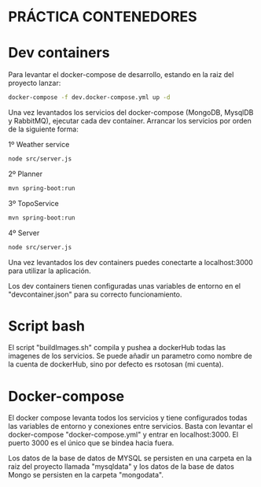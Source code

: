 # PRÁCTICA CONTENEDORES 

# Dev containers
Para levantar el docker-compose de desarrollo, estando en la raiz del proyecto lanzar:

```sh
docker-compose -f dev.docker-compose.yml up -d
```

Una vez levantados los servicios del docker-compose (MongoDB, MysqlDB y RabbitMQ), ejecutar cada dev container. Arrancar los servicios por orden de la siguiente forma:

1º Weather service
```sh
node src/server.js
```

2º Planner
```sh
mvn spring-boot:run
```

3º TopoService
```sh
mvn spring-boot:run
```

4º Server
```sh
node src/server.js
```

Una vez levantados los dev containers puedes conectarte a localhost:3000 para utilizar la aplicación.

Los dev containers tienen configuradas unas variables de entorno en el "devcontainer.json" para su correcto funcionamiento.

# Script bash
El script "buildImages.sh" compila y pushea a dockerHub todas las imagenes de los servicios. Se puede añadir un parametro como nombre de la cuenta de dockerHub, sino por defecto es rsotosan (mi cuenta).

# Docker-compose
El docker compose levanta todos los servicios y tiene configurados todas las variables de entorno y conexiones entre servicios. Basta con levantar el docker-compose "docker-compose.yml" y entrar en localhost:3000. El puerto 3000 es el único que se bindea hacia fuera.

Los datos de la base de datos de MYSQL se persisten en una carpeta en la raiz del proyecto llamada "mysqldata" y los datos de la base de datos Mongo se persisten en la carpeta "mongodata".
